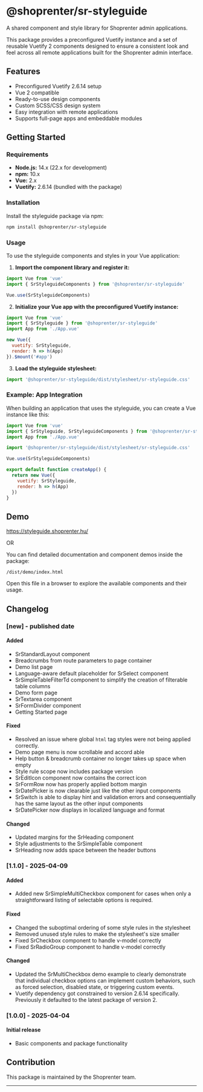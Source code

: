 # @shoprenter/sr-styleguide

A shared component and style library for Shoprenter admin applications.

This package provides a preconfigured Vuetify instance and a set of reusable Vuetify 2 components designed to ensure a consistent look and feel across all remote applications built for the Shoprenter admin interface.

## Features

- Preconfigured Vuetify 2.6.14 setup
- Vue 2 compatible
- Ready-to-use design components
- Custom SCSS/CSS design system
- Easy integration with remote applications
- Supports full-page apps and embeddable modules

## Getting Started

### Requirements

- **Node.js:** 14.x (22.x for development)
- **npm:** 10.x
- **Vue:** 2.x
- **Vuetify:** 2.6.14 (bundled with the package)

### Installation

Install the styleguide package via npm:

```bash
npm install @shoprenter/sr-styleguide
```

### Usage

To use the styleguide components and styles in your Vue application:

1. **Import the component library and register it:**

```js
import Vue from 'vue'
import { SrStyleguideComponents } from '@shoprenter/sr-styleguide'

Vue.use(SrStyleguideComponents)
```

2. **Initialize your Vue app with the preconfigured Vuetify instance:**

```js
import Vue from 'vue'
import { SrStyleguide } from '@shoprenter/sr-styleguide'
import App from './App.vue'

new Vue({
  vuetify: SrStyleguide,
  render: h => h(App)
}).$mount('#app')
```

3. **Load the styleguide stylesheet:**

```js
import '@shoprenter/sr-styleguide/dist/stylesheet/sr-styleguide.css'
```

### Example: App Integration

When building an application that uses the styleguide, you can create a Vue instance like this:

```js
import Vue from 'vue'
import { SrStyleguide, SrStyleguideComponents } from '@shoprenter/sr-styleguide'
import App from './App.vue'

import '@shoprenter/sr-styleguide/dist/stylesheet/sr-styleguide.css'

Vue.use(SrStyleguideComponents)

export default function createApp() {
  return new Vue({
    vuetify: SrStyleguide,
    render: h => h(App)
  })
}
```

## Demo

https://styleguide.shoprenter.hu/

OR

You can find detailed documentation and component demos inside the package:

```
/dist/demo/index.html
```

Open this file in a browser to explore the available components and their usage.

## Changelog

### [new] - published date
#### Added
- SrStandardLayout component
- Breadcrumbs from route parameters to page container
- Demo list page
- Language-aware default placeholder for SrSelect component
- SrSimpleTableFilterTd component to simplify the creation of filterable table columns
- Demo form page
- SrTextarea component
- SrFormDivider component
- Getting Started page

#### Fixed
- Resolved an issue where global `html` tag styles were not being applied correctly.
- Demo page menu is now scrollable and accord able
- Help button & breadcrumb container no longer takes up space when empty
- Style rule scope now includes package version
- SrEditIcon component now contains the correct icon
- SrFormRow now has properly applied bottom margin
- SrDatePicker is now clearable just like the other input components
- SrSwitch is able to display hint and validation errors and consequentially has the same layout as the other input components
- SrDatePicker now displays in localized language and format

#### Changed
- Updated margins for the SrHeading component
- Style adjustments to the SrSimpleTable component
- SrHeading now adds space between the header buttons


### [1.1.0] - 2025-04-09
#### Added
- Added new SrSimpleMultiCheckbox component for cases when only a straightforward listing of selectable options is required.

#### Fixed
- Changed the suboptimal ordering of some style rules in the stylesheet
- Removed unused style rules to make the stylesheet's size smaller
- Fixed SrCheckbox component to handle v-model correctly
- Fixed SrRadioGroup component to handle v-model correctly

#### Changed
- Updated the SrMultiCheckbox demo example to clearly demonstrate that individual checkbox options can implement custom behaviors, such as forced selection, disabled state, or triggering custom events.
- Vuetify dependency got constrained to version 2.6.14 specifically. Previously it defaulted to the latest package of version 2.

### [1.0.0] - 2025-04-04
#### Initial release
- Basic components and package functionality


## Contribution

This package is maintained by the Shoprenter team. 

---
